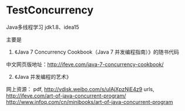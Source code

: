 # TestConcurrency
Java多线程学习
jdk1.8、idea15

主要是
1. 《Java 7 Concurrency Cookbook（Java 7 并发编程指南）》的随书代码

中文网页版地址：http://ifeve.com/java-7-concurrency-cookbook/


2. 《Java 并发编程的艺术》

网上资源：
pdf,  http://vdisk.weibo.com/s/uIAjXpzNjE4z9
urls, http://ifeve.com/art-of-java-concurrent-program/
      http://www.infoq.com/cn/minibooks/art-of-java-concurrent-program
